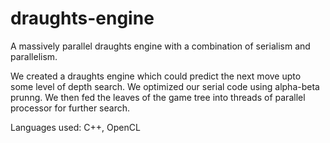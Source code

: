 draughts-engine
===============

A massively parallel draughts engine with a combination of serialism and parallelism.

We created a draughts engine which could predict the next move upto some level of depth search. We optimized our serial code using alpha-beta prunng. We then fed the leaves of the game tree into threads of parallel processor for further search. 

Languages used: C++, OpenCL
